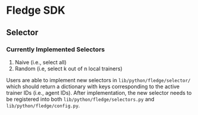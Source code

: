 # Fledge SDK

## Selector

### Currently Implemented Selectors
1. Naive (i.e., select all)
2. Random (i.e, select k out of n local trainers)

Users are able to implement new selectors in `lib/python/fledge/selector/` which should return a dictionary with keys corresponding to the active trainer IDs (i.e., agent IDs). After implementation, the new selector needs to be registered into both `lib/python/fledge/selectors.py` and `lib/python/fledge/config.py`. 
